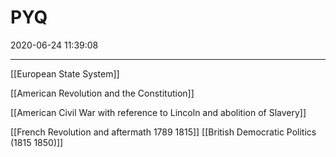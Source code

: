 # PYQ
2020-06-24 11:39:08
            
---


[[European State System]]


[[American Revolution and the Constitution]]


[[American Civil War with reference to Lincoln and abolition of Slavery]]

[[French Revolution and aftermath 1789 1815]]
[[British Democratic Politics (1815 1850)]]